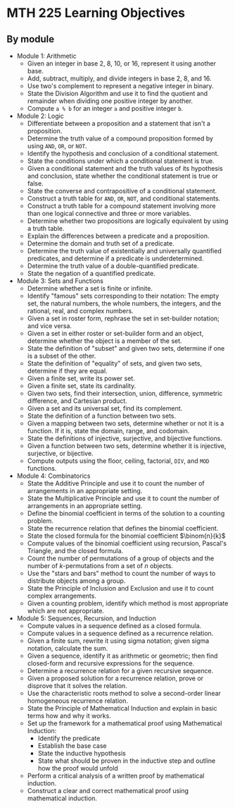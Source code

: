 # MTH 225 Learning Objectives


## By module

- Module 1: Arithmetic 
  - Given an integer in base 2, 8, 10, or 16, represent it using another base. 
  - Add, subtract, multiply, and divide integers in base 2, 8, and 16. 
  - Use two's complement to represent a negative integer in binary. 
  - State the Division Algorithm and use it to find the quotient and remainder when dividing one positive integer by another. 
  - Compute `a % b` for an integer `a` and positive integer `b`. 
- Module 2: Logic 
  - Differentiate between a proposition and a statement that isn't a proposition. 
  - Determine the truth value of a compound proposition formed by using `AND`, `OR`, or `NOT`. 
  - Identify the hypothesis and conclusion of a conditional statement. 
  - State the conditions under which a conditional statement is true. 
  - Given a conditional statement and the truth values of its hypothesis and conclusion, state whether the conditional statement is true or false. 
  - State the converse and contrapositive of a conditional statement. 
  - Construct a truth table for `AND`, `OR`, `NOT`, and conditional statements. 
  - Construct a truth table for a compound statement involving more than one logical connective and three or more variables. 
  - Determine whether two propositions are logically equivalent by using a truth table. 
  - Explain the differences between a predicate and a proposition. 
  - Determine the domain and truth set of a predicate. 
  - Determine the truth value of existentially and universally quantified predicates, and determine if a predicate is underdetermined.  
  - Determine the truth value of a double-quantified predicate.
  - State the negation of a quantified predicate.   
- Module 3: Sets and Functions
  - Determine whether a set is finite or infinite. 
  - Identify "famous" sets corresponding to their notation: The empty set, the natural numbers, the whole numbers, the integers, and the rational, real, and complex numbers. 
  - Given a set in roster form, rephrase the set in set-builder notation; and vice versa. 
  - Given a set in either roster or set-builder form and an object, determine whether the object is a member of the set.
  - State the definition of "subset" and given two sets, determine if one is a subset of the other. 
  - State the definition of "equality" of sets, and given two sets, determine if they are equal. 
  - Given a finite set, write its power set. 
  - Given a finite set, state its cardinality. 
  - Given two sets, find their intersection, union, difference, symmetric difference, and Cartesian product. 
  - Given a set and its universal set, find its complement. 
  - State the definition of a function between two sets. 
  - Given a mapping between two sets, determine whether or not it is a function. If it is, state the domain, range, and codomain. 
  - State the definitions of injective, surjective, and bijective functions. 
  - Given a function between two sets, determine whether it is injective, surjective, or bijective. 
  - Compute outputs using the floor, ceiling, factorial, `DIV`, and `MOD` functions.  
- Module 4: Combinatorics
  - State the Additive Principle and use it to count the number of arrangements in an appropriate setting. 
  - State the Multiplicative Principle and use it to count the number of arrangements in an appropriate setting.
  - Define the binomial coefficient in terms of the solution to a counting problem. 
  - State the recurrence relation that defines the binomial coefficient. 
  - State the closed formula for the binomial coefficient $\binom{n}{k}$ 
  - Compute values of the binomial coefficient using recursion, Pascal's Triangle, and the closed formula. 
  - Count the number of permutations of a group of objects and the number of $k$-permutations from a set of $n$ objects. 
  - Use the "stars and bars" method to count the number of ways to distribute objects among a group. 
  - State the Principle of Inclusion and Exclusion and use it to count complex arrangements. 
  - Given a counting problem, identify which method is most appropriate which are not appropriate. 
- Module 5: Sequences, Recursion, and Induction
  - Compute values in a sequence defined as a closed formula. 
  - Compute values in a sequence defined as a recurrence relation. 
  - Given a finite sum, rewrite it using sigma notation; given sigma notation, calculate the sum. 
  - Given a sequence, identify it as arithmetic or geometric; then find closed-form and recursive expressions for the sequence. 
  - Determine a recurrence relation for a given recursive sequence. 
  - Given a proposed solution for a recurrence relation, prove or disprove that it solves the relation. 
  - Use the characteristic roots method to solve a second-order linear homogeneous recurrence relation. 
  - State the Principle of Mathematical Induction and explain in basic terms how and why it works. 
  - Set up the framework for a mathematical proof using Mathematical Induction: 
    - Identify the predicate 
    - Establish the base case
    - State the inductive hypothesis
    - State what should be proven in the inductive step and outline how the proof would unfold
  - Perform a critical analysis of a written proof by mathematical induction. 
  - Construct a clear and correct mathematical proof using mathematical induction. 